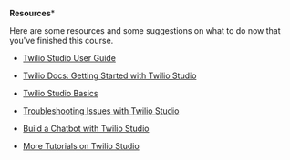 

**Resources***

Here are some resources and some suggestions on what to do now that you've finished this course.

- [](https://www.twilio.com/docs/studio/user-guide)
    
    [Twilio Studio User Guide](https://www.twilio.com/docs/studio/user-guide)
    
- [](https://www.twilio.com/docs/studio)
    
    [Twilio Docs: Getting Started with Twilio Studio](https://www.twilio.com/docs/studio)
    
- [](https://support.twilio.com/hc/en-us/articles/115015961327-Getting-Started-with-Twilio-Studio)
    
    [Twilio Studio Basics](https://support.twilio.com/hc/en-us/articles/115015961327-Getting-Started-with-Twilio-Studio) 
    
- [](https://support.twilio.com/hc/en-us/articles/115016032048-Troubleshooting-Issues-with-Twilio-Studio)
    
    [Troubleshooting Issues with Twilio Studio](https://support.twilio.com/hc/en-us/articles/115016032048-Troubleshooting-Issues-with-Twilio-Studio)
    
- [](https://www.twilio.com/docs/studio/tutorials/how-to-build-a-chatbot)
    
    [Build a Chatbot with Twilio Studio](https://www.twilio.com/docs/studio/tutorials/how-to-build-a-chatbot)
    
- [](https://www.twilio.com/docs/studio/tutorials)
    
    [More Tutorials on Twilio Studio](https://www.twilio.com/docs/studio/tutorials)